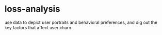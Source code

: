 # loss-analysis
use data to depict user portraits and behavioral preferences, and dig out the key factors that affect user churn
